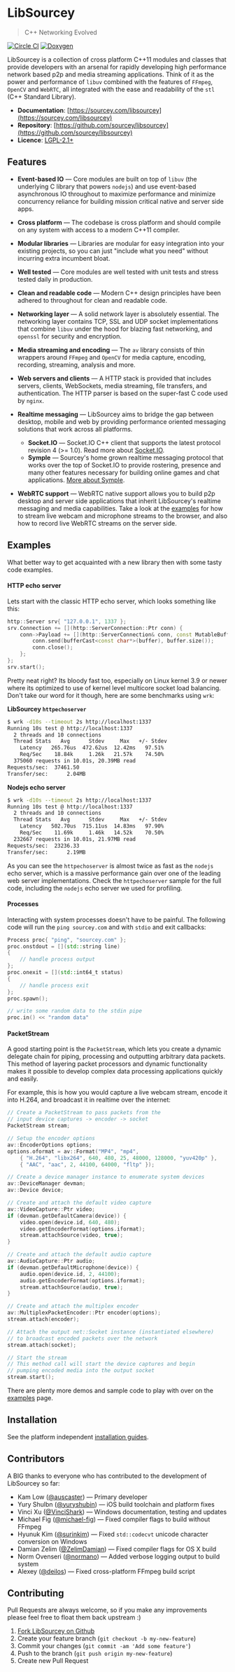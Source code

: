 # LibSourcey

> C++ Networking Evolved

[![Circle CI](https://circleci.com/gh/sourcey/libsourcey.svg?style=shield&circle-token=ab142562b19bb857de796d729aab28fa9df7682d)](https://circleci.com/gh/sourcey/libsourcey)
[![Doxygen](https://sourcey.com/images/doxygen.svg)](https://sourcey.com/libsourcey)

<!-- <img style="float:left;width:70px;margin-right:15px;margin-bottom:10px" src="https://sourcey.com/images/logos/libsourcey-80x80.png"> -->
LibSourcey is a collection of cross platform C++11 modules and classes that provide developers with an arsenal for rapidly developing high performance network based p2p and media streaming applications. Think of it as the power and performance of `libuv` combined with the features of `FFmpeg`, `OpenCV` and `WebRTC`, all integrated with the ease and readability of the `stl` (C++ Standard Library).

* **Documentation**: [https://sourcey.com/libsourcey](https://sourcey.com/libsourcey)  
* **Repository**: [https://github.com/sourcey/libsourcey](https://github.com/sourcey/libsourcey)  
* **Licence**: [LGPL-2.1+](/LICENSE.md)

## Features

* **Event-based IO** — Core modules are built on top of `libuv` (the underlying C library that powers `nodejs`) and use event-based asynchronous IO throughout to maximize performance and minimize concurrency reliance for building mission critical native and server side apps.

* **Cross platform** — The codebase is cross platform and should compile on any system with access to a modern C++11 compiler.

* **Modular libraries** — Libraries are modular for easy integration into your existing projects, so you can just "include what you need" without incurring extra incumbent bloat.

* **Well tested** — Core modules are well tested with unit tests and stress tested daily in production.

* **Clean and readable code** — Modern C++ design principles have been adhered to throughout for clean and readable code.

* **Networking layer** — A solid network layer is absolutely essential. The networking layer contains TCP, SSL and UDP socket implementations that combine `libuv` under the hood for blazing fast networking, and `openssl` for security and encryption.

* **Media streaming and encoding** — The `av` library consists of thin wrappers around `FFmpeg` and `OpenCV` for media capture, encoding, recording, streaming, analysis and more.

* **Web servers and clients** — A HTTP stack is provided that includes servers, clients, WebSockets, media streaming, file transfers, and authentication. The HTTP parser is based on the super-fast C code used by `nginx`.

* **Realtime messaging** — LibSourcey aims to bridge the gap between desktop, mobile and web by providing performance oriented messaging solutions that work across all platforms.
    * **Socket.IO** — Socket.IO C++ client that supports the latest protocol revision 4 (>= 1.0). Read more about [Socket.IO](http://socket.io).
    * **Symple** — Sourcey's home grown realtime messaging protocol that works over the top of Socket.IO to provide rostering, presence and many other features necessary for building online games and chat applications. [More about Symple](https://sourcey.com/symple).

* **WebRTC support** — WebRTC native support allows you to build p2p desktop and server side applications that inherit LibSourcey's realtime messaging and media capabilities. Take a look at the [examples](https://sourcey.com/libsourcey/examples/) for how to stream live webcam and microphone streams to the browser, and also how to record live WebRTC streams on the server side.

<!--
* **Full ICE stack** — The ICE module is a complete implementation of [RFC 5245 (Interactive Connectivity Establishment)](http://tools.ietf.org/html/rfc5245) based on LibSourcey architecture.
    * **ICE** — [RFC 5245](http://tools.ietf.org/rfc/rfc5245) ICE agent implementation.
    * **STUN** — [RFC 5389](http://tools.ietf.org/rfc/rfc5389) implementation that includes support for ICE and TURN and TURN TCP messages.
    * **TURN** — Server and client stack that supports both [RFC 5766 (Traversal Using Relays around NAT)](http://tools.ietf.org/rfc/rfc5766) and [RFC 6062 (Traversal Using Relays around NAT Extensions for TCP Allocations)](http://tools.ietf.org/rfc/rfc6062) specifications.s
    * **SDP** — [RFC 4566](http://tools.ietf.org/rfc/rfc4566) implementation that includes extra support for ICE headers.
      -->

## Examples

What better way to get acquainted with a new library then with some tasty code examples.

#### HTTP echo server

Lets start with the classic HTTP echo server, which looks something like this:

~~~cpp
http::Server srv{ "127.0.0.1", 1337 };
srv.Connection += [](http::ServerConnection::Ptr conn) {
    conn->Payload += [](http::ServerConnection& conn, const MutableBuffer& buffer) {
        conn.send(bufferCast<const char*>(buffer), buffer.size());
        conn.close();
    };
};
srv.start();
~~~

Pretty neat right? Its bloody fast too, especially on Linux kernel 3.9 or newer where its optimized to use of kernel level multicore socket load balancing. Don't take our word for it though, here are some benchmarks using `wrk`:

**LibSourcey `httpechoserver`**

~~~bash
$ wrk -d10s --timeout 2s http://localhost:1337
Running 10s test @ http://localhost:1337
  2 threads and 10 connections
  Thread Stats   Avg      Stdev     Max   +/- Stdev
    Latency   265.76us  472.62us  12.42ms   97.51%
    Req/Sec    18.84k     1.26k   21.57k    74.50%
  375060 requests in 10.01s, 20.39MB read
Requests/sec:  37461.50
Transfer/sec:      2.04MB
~~~

**Nodejs echo server**

~~~bash
$ wrk -d10s --timeout 2s http://localhost:1337
Running 10s test @ http://localhost:1337
  2 threads and 10 connections
  Thread Stats   Avg      Stdev     Max   +/- Stdev
    Latency   502.70us  715.11us  14.83ms   97.90%
    Req/Sec    11.69k     1.46k   14.52k    70.50%
  232667 requests in 10.01s, 21.97MB read
Requests/sec:  23236.33
Transfer/sec:      2.19MB
~~~

As you can see the `httpechoserver` is almost twice as fast as the `nodejs` echo server, which is a massive performance gain over one of the leading web server implementations. Check the `httpechoserver` sample for the full code, including the `nodejs` echo server we used for profiling.

#### Processes

Interacting with system processes doesn't have to be painful.
The following code will run the `ping sourcey.com` and with `stdio` and exit callbacks:

~~~cpp
Process proc{ "ping", "sourcey.com" };
proc.onstdout = [](std::string line)
{
    // handle process output
};
proc.onexit = [](std::int64_t status)
{
    // handle process exit
};
proc.spawn();

// write some random data to the stdin pipe
proc.in() << "random data"
~~~

#### PacketStream

A good starting point is the `PacketStream`, which lets you create a dynamic delegate chain for piping, processing and outputting arbitrary data packets. This method of layering packet processors and dynamic functionality makes it possible to develop complex data processing applications quickly and easily.

For example, this is how you would capture a live webcam stream, encode it into H.264, and broadcast it in realtime over the internet:

~~~cpp
// Create a PacketStream to pass packets from the
// input device captures -> encoder -> socket
PacketStream stream;

// Setup the encoder options
av::EncoderOptions options;
options.oformat = av::Format("MP4", "mp4",
    { "H.264", "libx264", 640, 480, 25, 48000, 128000, "yuv420p" },
    { "AAC", "aac", 2, 44100, 64000, "fltp" });

// Create a device manager instance to enumerate system devices
av::DeviceManager devman;
av::Device device;

// Create and attach the default video capture
av::VideoCapture::Ptr video;
if (devman.getDefaultCamera(device)) {
    video.open(device.id, 640, 480);
    video.getEncoderFormat(options.iformat);
    stream.attachSource(video, true);
}

// Create and attach the default audio capture
av::AudioCapture::Ptr audio;
if (devman.getDefaultMicrophone(device)) {
    audio.open(device.id, 2, 44100);
    audio.getEncoderFormat(options.iformat);
    stream.attachSource(audio, true);
}

// Create and attach the multiplex encoder
av::MultiplexPacketEncoder::Ptr encoder(options);
stream.attach(encoder);

// Attach the output net::Socket instance (instantiated elsewhere)
// to broadcast encoded packets over the network
stream.attach(socket);

// Start the stream
// This method call will start the device captures and begin
// pumping encoded media into the output socket
stream.start();
~~~

There are plenty more demos and sample code to play with over on the [examples](https://sourcey.com/libsourcey/examples/) page.

## Installation

See the platform independent [installation guides](https://sourcey.com/libsourcey/installation).

## Contributors

A BIG thanks to everyone who has contributed to the development of LibSourcey so far:

* Kam Low ([@auscaster](https://github.com/auscaster)) — Primary developer
* Yury Shulbn ([@yuryshubin](https://github.com/yuryshubin)) — iOS build toolchain and platform fixes
* Vinci Xu ([@VinciShark](https://github.com/VinciShark)) — Windows documentation, testing and updates
* Michael Fig ([@michael-fig](https://github.com/michael-fig)) — Fixed compiler flags to build without FFmpeg
* Hyunuk Kim ([@surinkim](https://github.com/surinkim)) — Fixed `std::codecvt` unicode character conversion on Windows
* Damian Zelim ([@ZelimDamian](https://github.com/ZelimDamian)) — Fixed compiler flags for OS X build
* Norm Ovenseri ([@normano](https://github.com/normano)) — Added verbose logging output to build system
* Alexey ([@deilos](https://github.com/deilos)) — Fixed cross-platform FFmpeg build script

## Contributing

Pull Requests are always welcome, so if you make any improvements please feel free to float them back upstream :)

1. [Fork LibSourcey on Github](https://github.com/sourcey/libsourcey)
2. Create your feature branch (`git checkout -b my-new-feature`)
3. Commit your changes (`git commit -am 'Add some feature'`)
4. Push to the branch (`git push origin my-new-feature`)
5. Create new Pull Request

<!--
## Issues

For bugs and issues please use the [Github issue tracker](https://github.com/sourcey/libsourcey/issues).
-->
